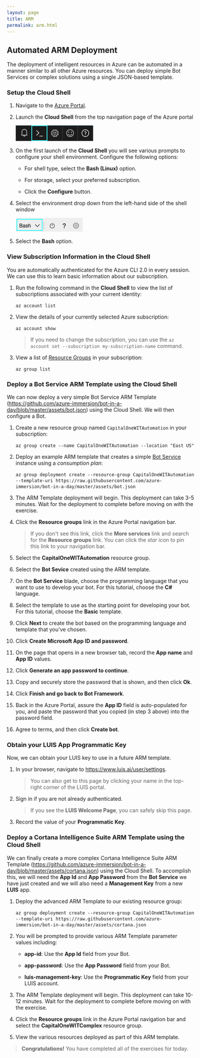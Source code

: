 ```yaml
---
layout: page
title: ARM
permalink: arm.html
---
```


## Automated ARM Deployment

The deployment of intelligent resources in Azure can be automated in a manner similar to all other Azure resources. You can deploy simple Bot Services or complex solutions using a single JSON-based template.

### Setup the Cloud Shell

1. Navigate to the [Azure Portal](https://portal.azure.com).

1. Launch the **Cloud Shell** from the top navigation page of the Azure portal

	![](./media/shell-icon.png)

1. On the first launch of the **Cloud Shell** you will see various prompts to configure your shell environment. Configure the following options:

 	- For shell type, select the **Bash (Linux)** option.

	- For storage, select your preferred subscription.

	- Click the **Configure** button.


1. Select the environment drop down from the left-hand side of the shell window

	![](./media/env-selector.png)

1. Select the **Bash** option.

### View Subscription Information in the Cloud Shell

You are automatically authenticated for the Azure CLI 2.0 in every session. We can use this to learn basic information about our subscription.

1. Run the following command in the **Cloud Shell** to view the list of subscriptions associated with your current identity:

	```
	az account list
	```

1. View the details of your currently selected Azure subscription:

	```
	az account show
	```

	> If you need to change the subscription, you can use the ``az account set --subscription my-subscription-name`` command.

1. View a list of [Resource Groups](https://docs.microsoft.com/en-us/azure/azure-resource-manager/resource-group-overview) in your subscription:

	```
	az group list
	```

### Deploy a Bot Service ARM Template using the Cloud Shell

We can now deploy a very simple Bot Service ARM Template (<https://github.com/azure-immersion/bot-in-a-day/blob/master/assets/bot.json>) using the Cloud Shell. We will then configure a Bot.

1. Create a new resource group named ``CapitalOneWITAutomation`` in your subscription:

	```
	az group create --name CapitalOneWITAutomation --location "East US"
	```

1. Deploy an example ARM template that creates a simple [Bot Service](https://azure.microsoft.com/en-us/services/bot-service/) instance using a *consumption plan*:

	```
	az group deployment create --resource-group CapitalOneWITAutomation --template-uri https://raw.githubusercontent.com/azure-immersion/bot-in-a-day/master/assets/bot.json
	```

1. The ARM Template deployment will begin. This deployment can take 3-5 minutes. Wait for the deployment to complete before moving on with the exercise.

1. Click the **Resource groups** link in the Azure Portal navigation bar.

	> If you don't see this link, click the **More services** link and search for the **Resource groups** link. You can click the *star* icon to pin this link to your navigation bar.

1. Select the **CapitalOneWITAutomation** resource group.

1. Select the **Bot Sevice** created using the ARM template.

1. On the **Bot Service** blade, choose the programming language that you want to use to develop your bot. For this tutorial, choose the **C#** language.

1. Select the template to use as the starting point for developing your bot. For this tutorial, choose the **Basic** template.

1. Click **Next** to create the bot based on the programming language and template that you've chosen.

1. Click **Create Microsoft App ID and password**.  

1. On the page that opens in a new browser tab, record the **App name** and **App ID** values.

1. Click **Generate an app password to continue**.

1. Copy and securely store the password that is shown, and then click **Ok**.

1. Click **Finish and go back to Bot Framework**.

1. Back in the Azure Portal, assure the **App ID** field is auto-populated for you, and paste the password that you copied (in step 3 above) into the password field.

1. Agree to terms, and then click **Create bot**.

### Obtain your LUIS App Programmatic Key

Now, we can obtain your LUIS key to use in a future ARM template.

1. In your browser, navigate to <https://www.luis.ai/user/settings>.

	> You can also get to this page by clicking your name in the top-right corner of the LUIS portal.

1. Sign in if you are not already authenticated.

	> If you see the **LUIS Welcome Page**, you can safely skip this page.

1. Record the value of your **Programmatic Key**.

### Deploy a Cortana Intelligence Suite ARM Template using the Cloud Shell

We can finally create a more complex Cortana Intelligence Suite ARM Template (<https://github.com/azure-immersion/bot-in-a-day/blob/master/assets/cortana.json>) using the Cloud Shell. To accomplish this, we will need the **App Id** and **App Password** from the **Bot Service** we have just created and we will also need a **Management Key** from a new **LUIS** app.

1. Deploy the advanced ARM Template to our existing resource group:

	```
	az group deployment create --resource-group CapitalOneWITAutomation --template-uri https://raw.githubusercontent.com/azure-immersion/bot-in-a-day/master/assets/cortana.json
	```

1. You will be prompted to provide various ARM Template parameter values including:

	- **app-id**: Use the **App Id** field from your Bot.

	- **app-password**: Use the **App Password** field from your Bot.

	- **luis-management-key**: Use the **Programmatic Key** field from your LUIS account.

1. The ARM Template deployment will begin. This deployment can take 10-12 minutes. Wait for the deployment to complete before moving on with the exercise.

1. Click the **Resource groups** link in the Azure Portal navigation bar and select the **CapitalOneWITComplex** resource group.

1. View the various resources deployed as part of this ARM template.

> **Congratulations!** You have completed all of the exercises for today.
